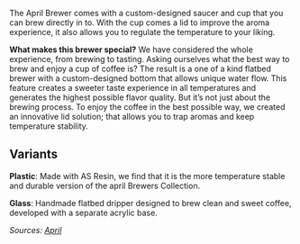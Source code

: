 The April Brewer comes with a custom-designed saucer and cup that you can brew directly in to. With the cup comes a lid to improve the aroma experience, it also allows you to regulate the temperature to your liking.

**What makes this brewer special?**
We have considered the whole experience, from brewing to tasting. Asking ourselves what the best way to brew and enjoy a cup of coffee is? The result is a one of a kind flatbed brewer with a custom-designed bottom that allows unique water flow. This feature creates a sweeter taste experience in all temperatures and generates the highest possible flavor quality. But it’s not just about the brewing process. To enjoy the coffee in the best possible way, we created an innovative lid solution; that allows you to trap aromas and keep temperature stability.

## Variants

**Plastic**: Made with AS Resin, we find that it is the more temperature stable and durable version of the april Brewers Collection.

**Glass**: Handmade flatbed dripper designed to brew clean and sweet coffee, developed with a separate acrylic base.

_Sources: [April](https://www.aprilcoffeeroasters.com/pages/equipment)_
